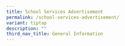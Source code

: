 ```yaml
---
title: School Services Advertisement
permalink: /school-services-advertisement/
variant: tiptap
description: ""
third_nav_title: General Information
---
```

